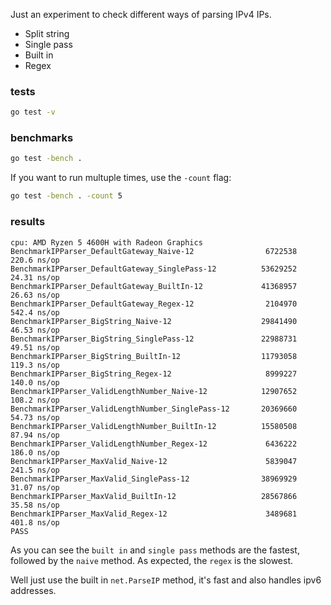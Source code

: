Just an experiment to check different ways of parsing IPv4 IPs.

-   Split string
-   Single pass
-   Built in
-   Regex

### tests

```bash
go test -v
```

### benchmarks

```bash
go test -bench .
```

If you want to run multuple times, use the `-count` flag:

```bash
go test -bench . -count 5
```

### results

```
cpu: AMD Ryzen 5 4600H with Radeon Graphics
BenchmarkIPParser_DefaultGateway_Naive-12            	 6722538	       220.6 ns/op
BenchmarkIPParser_DefaultGateway_SinglePass-12       	53629252	        24.31 ns/op
BenchmarkIPParser_DefaultGateway_BuiltIn-12          	41368957	        26.63 ns/op
BenchmarkIPParser_DefaultGateway_Regex-12            	 2104970	       542.4 ns/op
BenchmarkIPParser_BigString_Naive-12                 	29841490	        46.53 ns/op
BenchmarkIPParser_BigString_SinglePass-12            	22988731	        49.51 ns/op
BenchmarkIPParser_BigString_BuiltIn-12               	11793058	       119.3 ns/op
BenchmarkIPParser_BigString_Regex-12                 	 8999227	       140.0 ns/op
BenchmarkIPParser_ValidLengthNumber_Naive-12         	12907652	       108.2 ns/op
BenchmarkIPParser_ValidLengthNumber_SinglePass-12    	20369660	        54.73 ns/op
BenchmarkIPParser_ValidLengthNumber_BuiltIn-12       	15580508	        87.94 ns/op
BenchmarkIPParser_ValidLengthNumber_Regex-12         	 6436222	       186.0 ns/op
BenchmarkIPParser_MaxValid_Naive-12                  	 5839047	       241.5 ns/op
BenchmarkIPParser_MaxValid_SinglePass-12             	38969929	        31.07 ns/op
BenchmarkIPParser_MaxValid_BuiltIn-12                	28567866	        35.58 ns/op
BenchmarkIPParser_MaxValid_Regex-12                  	 3489681	       401.8 ns/op
PASS
```

As you can see the `built in` and `single pass` methods are the fastest, followed by the `naive` method.
As expected, the `regex` is the slowest.

Well just use the built in `net.ParseIP` method, it's fast and also handles ipv6 addresses.

